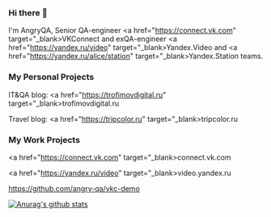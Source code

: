 ### Hi there 👋
I'm AngryQA, Senior QA-engineer <a href="https://connect.vk.com" target="_blank>VKConnect</a> and exQA-engineer <a href="https://yandex.ru/video" target="_blank>Yandex.Video</a> and <a href="https://yandex.ru/alice/station" target="_blank>Yandex.Station</a> teams.

### My Personal Projects
IT&QA blog: <a href="https://trofimovdigital.ru" target="_blank>trofimovdigital.ru</a>


Travel blog: <a href="https://tripcolor.ru" target="_blank>tripcolor.ru</a>

### My Work Projects
<a href="https://connect.vk.com" target="_blank>connect.vk.com</a>


<a href="https://yandex.ru/video" target="_blank>video.yandex.ru</a>

https://github.com/angry-qa/vkc-demo

<a href="https://github.com/anuraghazra/github-readme-stats">
  <img align="center" src="https://github-readme-stats.anuraghazra1.vercel.app/api?username=angry-qa&show_icons=true&include_all_commits=true&theme=material-palenight" alt="Anurag's github stats" />
</a>

<!--
**angry-qa/angry-qa** is a ✨ _special_ ✨ repository because its `README.md` (this file) appears on your GitHub profile.

Here are some ideas to get you started:

- 🔭 I’m currently working on ...
- 🌱 I’m currently learning ...
- 👯 I’m looking to collaborate on ...
- 🤔 I’m looking for help with ...
- 💬 Ask me about ...
- 📫 How to reach me: ...
- 😄 Pronouns: ...
- ⚡ Fun fact: ...
-->
